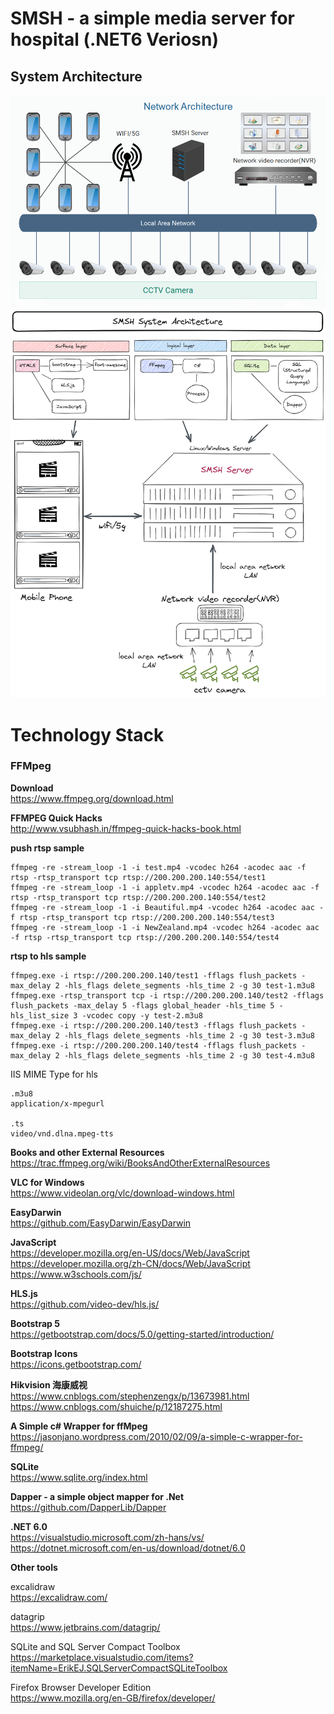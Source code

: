 ﻿# SMSH - a simple media server for hospital (.NET6 Veriosn)

## System Architecture

![](doc/SMSH-Network-Architecture.png "Network Architecture")
![](doc/SMSH-SYSTEM-Architecture.png "System Architecture")

# Technology Stack

### FFMpeg

**Download** <br/>
https://www.ffmpeg.org/download.html <br/>

**FFMPEG Quick Hacks** <br/>
http://www.vsubhash.in/ffmpeg-quick-hacks-book.html <br/>

**push rtsp sample**<br/>
```
ffmpeg -re -stream_loop -1 -i test.mp4 -vcodec h264 -acodec aac -f rtsp -rtsp_transport tcp rtsp://200.200.200.140:554/test1
ffmpeg -re -stream_loop -1 -i appletv.mp4 -vcodec h264 -acodec aac -f rtsp -rtsp_transport tcp rtsp://200.200.200.140:554/test2
ffmpeg -re -stream_loop -1 -i Beautiful.mp4 -vcodec h264 -acodec aac -f rtsp -rtsp_transport tcp rtsp://200.200.200.140:554/test3
ffmpeg -re -stream_loop -1 -i NewZealand.mp4 -vcodec h264 -acodec aac -f rtsp -rtsp_transport tcp rtsp://200.200.200.140:554/test4
```
**rtsp to hls sample** <br/>
```
ffmpeg.exe -i rtsp://200.200.200.140/test1 -fflags flush_packets -max_delay 2 -hls_flags delete_segments -hls_time 2 -g 30 test-1.m3u8
ffmpeg.exe -rtsp_transport tcp -i rtsp://200.200.200.140/test2 -fflags flush_packets -max_delay 5 -flags global_header -hls_time 5 -hls_list_size 3 -vcodec copy -y test-2.m3u8
ffmpeg.exe -i rtsp://200.200.200.140/test3 -fflags flush_packets -max_delay 2 -hls_flags delete_segments -hls_time 2 -g 30 test-3.m3u8
ffmpeg.exe -i rtsp://200.200.200.140/test4 -fflags flush_packets -max_delay 2 -hls_flags delete_segments -hls_time 2 -g 30 test-4.m3u8
```
IIS MIME Type for hls
```
.m3u8
application/x-mpegurl

.ts
video/vnd.dlna.mpeg-tts
```

**Books and other External Resources** <br/>
https://trac.ffmpeg.org/wiki/BooksAndOtherExternalResources

**VLC for Windows** <br>
https://www.videolan.org/vlc/download-windows.html

**EasyDarwin** <br>
https://github.com/EasyDarwin/EasyDarwin

**JavaScript**<br/>
https://developer.mozilla.org/en-US/docs/Web/JavaScript <br/>
https://developer.mozilla.org/zh-CN/docs/Web/JavaScript <br/>
https://www.w3schools.com/js/ <br/>

**HLS.js** <br/>
https://github.com/video-dev/hls.js/

**Bootstrap 5**<br/>
https://getbootstrap.com/docs/5.0/getting-started/introduction/

**Bootstrap Icons**<br/>
https://icons.getbootstrap.com/

**Hikvision 海康威视** <br/> 
https://www.cnblogs.com/stephenzengx/p/13673981.html <br/>
https://www.cnblogs.com/shuiche/p/12187275.html<br/>

**A Simple c# Wrapper for ffMpeg** <br/>
https://jasonjano.wordpress.com/2010/02/09/a-simple-c-wrapper-for-ffmpeg/ <br/>


**SQLite**<br/>
https://www.sqlite.org/index.html

**Dapper - a simple object mapper for .Net**<br/>
https://github.com/DapperLib/Dapper

**.NET 6.0**<br/>
https://visualstudio.microsoft.com/zh-hans/vs/ <br/>
https://dotnet.microsoft.com/en-us/download/dotnet/6.0


**Other tools**<br/>

excalidraw<br/>
https://excalidraw.com/

datagrip<br/>
https://www.jetbrains.com/datagrip/

SQLite and SQL Server Compact Toolbox <br/>
https://marketplace.visualstudio.com/items?itemName=ErikEJ.SQLServerCompactSQLiteToolbox

Firefox Browser Developer Edition<br/>
https://www.mozilla.org/en-GB/firefox/developer/


